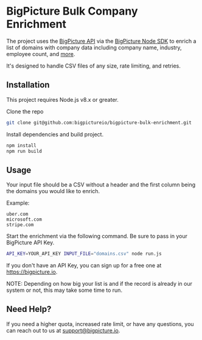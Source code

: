 BigPicture Bulk Company Enrichment
==================================

The project uses the [BigPicture API](https://bigpicture.io/docs/api/) via the [BigPicture Node SDK](https://www.npmjs.com/package/bigpicture-node) to enrich a list of domains with company data including company name, industry, employee count, and [more](https://bigpicture.io/docs/api/#attributes).

It's designed to handle CSV files of any size, rate limiting, and retries.

## Installation

This project requires Node.js v8.x or greater.

Clone the repo
```bash
git clone git@github.com:bigpictureio/bigpicture-bulk-enrichment.git
```

Install dependencies and build project.
```bash
npm install
npm run build
```

## Usage

Your input file should be a CSV without a header and the first column being the domains you would like to enrich.

Example:

```
uber.com
microsoft.com
stripe.com
```

Start the enrichment via the following command. Be sure to pass in your BigPicture API Key. 

```bash
API_KEY=YOUR_API_KEY INPUT_FILE="domains.csv" node run.js
```

If you don't have an API Key, you can sign up for a free one at https://bigpicture.io.

NOTE: Depending on how big your list is and if the record is already in our system or not, this may take some time to run.

## Need Help?
If you need a higher quota, increased rate limit, or have any questions, you can reach out to us at support@bigpicture.io.

